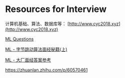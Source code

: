 # Resources for Interview

计算机基础、算法、数据库等： [http://www.cyc2018.xyz](http://www.cyc2018.xyz)

[ML Questions](https://github.com/andrewekhalel/MLQuestions)

[ML - 字节跳动算法面经秘籍(上) ](https://www.jiangdabai.com/891)

[ML - 大厂面经答案参考](https://www.jiangdabai.com/1655)

https://zhuanlan.zhihu.com/p/60570461